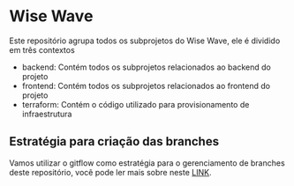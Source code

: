 # Wise Wave

Este repositório agrupa todos os subprojetos do Wise Wave, ele é dividido em três contextos

- backend: Contém todos os subprojetos relacionados ao backend do projeto
- frontend: Contém todos os subprojetos relacionados ao frontend do projeto
- terraform: Contém o código utilizado para provisionamento de infraestrutura

## Estratégia para criação das branches

Vamos utilizar o gitflow como estratégia para o gerenciamento de branches deste repositório, você pode ler mais sobre neste [LINK](https://www.alura.com.br/artigos/git-flow-o-que-e-como-quando-utilizar).